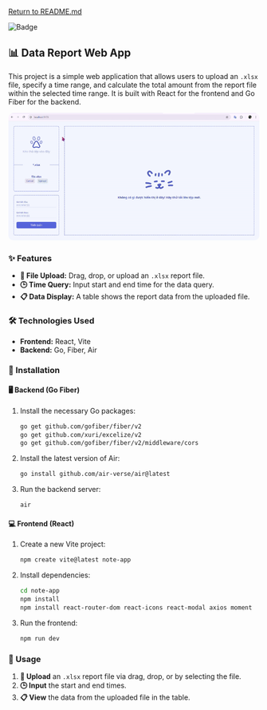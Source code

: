 [Return to README.md](https://github.com/ume-meu/shub-test/blob/main/README.md)

<div align="left">
  <img src="https://img.shields.io/badge/-🐾 ume_meu 🐾-e3d6f6?style=flat&logo=per" alt="Badge">
</div>

## 📊 Data Report Web App

This project is a simple web application that allows users to upload an `.xlsx` file, specify a time range, and calculate the total amount from the report file within the selected time range. It is built with React for the frontend and Go Fiber for the backend.

<div align ="left">
    <img style="border-radius: 10px;" src="./demo.gif" alt="Demo">
</div>

### ✨ Features

- **📂 File Upload:** Drag, drop, or upload an `.xlsx` report file.
- **🕒 Time Query:** Input start and end time for the data query.
- **📋 Data Display:** A table shows the report data from the uploaded file.

### 🛠 Technologies Used

- **Frontend:** React, Vite
- **Backend:** Go, Fiber, Air

### 🚀 Installation

#### 🖥 Backend (Go Fiber)

1. Install the necessary Go packages:
   ```bash
   go get github.com/gofiber/fiber/v2
   go get github.com/xuri/excelize/v2
   go get github.com/gofiber/fiber/v2/middleware/cors
   ```

2. Install the latest version of Air:
   ```bash
   go install github.com/air-verse/air@latest
   ```

3. Run the backend server:
   ```bash
   air
   ```

#### 💻 Frontend (React)

1. Create a new Vite project:
   ```bash
   npm create vite@latest note-app
   ```

2. Install dependencies:
   ```bash
   cd note-app
   npm install
   npm install react-router-dom react-icons react-modal axios moment
   ```

3. Run the frontend:
   ```bash
   npm run dev
   ```

### 🎯 Usage

1. **📂 Upload** an `.xlsx` report file via drag, drop, or by selecting the file.
2. **🕒 Input** the start and end times.
3. **📋 View** the data from the uploaded file in the table.

